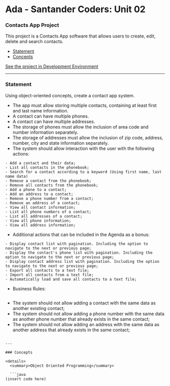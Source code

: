 # Ada - Santander Coders: Unit 02

### Contacts App Project

This project is a Contacts App software that allows users to create, edit, delete and search contacts.

- [Statement](#statement)
- [Concepts](#concepts)

[See the project in Development Environment](https://github.dev/arthurbicego/ada-santander-coders-02/)

---

### Statement

Using object-oriented concepts, create a contact app system.
- The app must allow storing multiple contacts, containing at least first and last name information.
- A contact can have multiple phones.
- A contact can have multiple addresses.
- The storage of phones must allow the inclusion of area code and number information separately.
- The storage of addresses must allow the inclusion of zip code, address, number, city and state information separately.
- The system should allow interaction with the user with the following actions:

```
- Add a contact and their data;
- List all contacts in the phonebook;
- Search for a contact according to a keyword (Using first name, last name data)
- Remove a contact from the phonebook;
- Remove all contacts from the phonebook;
- Add a phone to a contact;
- Add an address to a contact;
- Remove a phone number from a contact;
- Remove an address of a contact;
- View all contact information;
- List all phone numbers of a contact;
- List all addresses of a contact;
- View all phone information;
- View all address information;
```

- Additional actions that can be included in the Agenda as a bonus:

```
- Display contact list with pagination. Including the option to navigate to the next or previous page;
- Display the contact's phone list with pagination. Including the option to navigate to the next or previous page;
- Display contact address list with pagination. Including the option to navigate to the next or previous page;
- Export all contacts to a text file;
- Import all contacts from a text file;
- Automatically load and save all contacts to a text file;
```

- Business Rules:
  ```
- The system should not allow adding a contact with the same data as another existing contact;
- The system should not allow adding a phone number with the same data as another phone number that already exists in the same contact;
- The system should not allow adding an address with the same data as another address that already exists in the same contact;
```

---

### Concepts

<details>
  <summary>Object Oriented Programming</summary>

  ```java
(insert code here)
  ```
</details>
